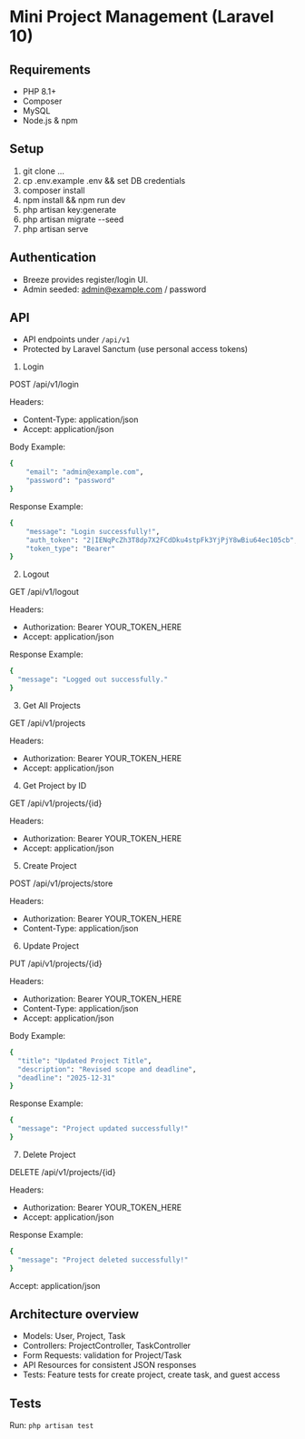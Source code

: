 # Mini Project Management (Laravel 10)

## Requirements
- PHP 8.1+
- Composer
- MySQL
- Node.js & npm

## Setup
1. git clone ...
2. cp .env.example .env && set DB credentials
3. composer install
4. npm install && npm run dev
5. php artisan key:generate
6. php artisan migrate --seed
7. php artisan serve

## Authentication
- Breeze provides register/login UI.
- Admin seeded: admin@example.com / password

## API
- API endpoints under `/api/v1`
- Protected by Laravel Sanctum (use personal access tokens)

1. Login

POST /api/v1/login

Headers:
- Content-Type: application/json
- Accept: application/json

Body Example:

```sh
{
    "email": "admin@example.com",
    "password": "password"
}
```

Response Example:
```sh
{
    "message": "Login successfully!",
    "auth_token": "2|IENqPcZh3T8dp7X2FCdDku4stpFk3YjPjY8wBiu64ec105cb",
    "token_type": "Bearer"
}
```


2. Logout

GET /api/v1/logout

Headers:
- Authorization: Bearer YOUR_TOKEN_HERE
- Accept: application/json

Response Example:
```sh
{
  "message": "Logged out successfully."
}
```


3. Get All Projects

GET /api/v1/projects

Headers:
- Authorization: Bearer YOUR_TOKEN_HERE
- Accept: application/json


4. Get Project by ID

GET /api/v1/projects/{id}

Headers:
- Authorization: Bearer YOUR_TOKEN_HERE
- Accept: application/json


5. Create Project

POST /api/v1/projects/store

Headers:
- Authorization: Bearer YOUR_TOKEN_HERE
- Content-Type: application/json


6. Update Project

PUT /api/v1/projects/{id}

Headers:
- Authorization: Bearer YOUR_TOKEN_HERE
- Content-Type: application/json
- Accept: application/json

Body Example:
```sh
{
  "title": "Updated Project Title",
  "description": "Revised scope and deadline",
  "deadline": "2025-12-31"
}
```

Response Example:
```sh
{
  "message": "Project updated successfully!"
}
```


7. Delete Project

DELETE /api/v1/projects/{id}

Headers:
- Authorization: Bearer YOUR_TOKEN_HERE
- Accept: application/json

Response Example:
```sh
{
  "message": "Project deleted successfully!"
}
```

Accept: application/json
## Architecture overview
- Models: User, Project, Task
- Controllers: ProjectController, TaskController
- Form Requests: validation for Project/Task
- API Resources for consistent JSON responses
- Tests: Feature tests for create project, create task, and guest access

## Tests
Run: `php artisan test`
